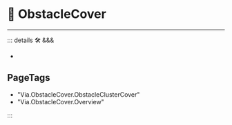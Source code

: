 # 🔻 <via>ObstacleCover</via>

---

<!-- =================================================== -->
<!-- =================================================== -->
<!-- =================================================== -->
<!-- =================================================== -->
<!-- =================================================== -->
::: details 🛠 <dev>&&&</dev>

-

<h2>PageTags</h2>

- "Via.ObstacleCover.ObstacleClusterCover"
- "Via.ObstacleCover.Overview"

:::
